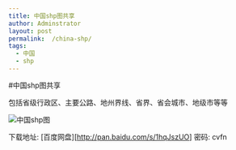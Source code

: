 ```yaml
---
title: 中国shp图共享
author: Adminstrator
layout: post
permalink:  /china-shp/
tags:
  - 中国
  - shp
---
```


#中国shp图共享

包括省级行政区、主要公路、地州界线、省界、省会城市、地级市等等

![中国shp图](http://ww3.sinaimg.cn/large/6ff04438tw1eb6xpvuugqj20uo09s40c.jpg)


下载地址: [百度网盘][http://pan.baidu.com/s/1hqJszUO] 密码: cvfn
